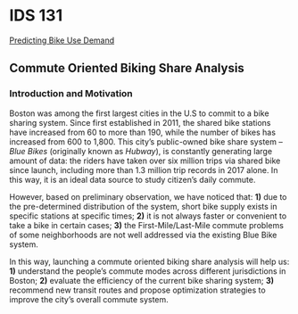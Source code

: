 # IDS 131
[Predicting Bike Use Demand](https://www.kaggle.com/viveksrinivasan/eda-ensemble-model-top-10-percentile)

## Commute Oriented Biking Share Analysis

### Introduction and Motivation

Boston was among the first largest cities in the U.S to commit to a bike sharing system. Since first established in 2011, the shared bike stations have increased from 60 to more than 190, while the number of bikes has increased from 600 to 1,800. This city’s public-owned bike share system – *Blue Bikes* (originally known as *Hubway*), is constantly generating large amount of data: the riders have taken over six million trips via shared bike since launch, including more than 1.3 million trip records in 2017 alone. In this way, it is an ideal data source to study citizen’s daily commute.

However, based on preliminary observation, we have noticed that: **1)** due to the pre-determined distribution of the system, short bike supply exists in specific stations at specific times; **2)** it is not always faster or convenient to take a bike in certain cases; **3)** the First-Mile/Last-Mile commute problems of some neighborhoods are not well addressed via the existing Blue Bike system.

In this way, launching a commute oriented biking share analysis will help us: **1)** understand the people’s commute modes across different jurisdictions in Boston; **2)** evaluate the efficiency of the current bike sharing system; **3)** recommend new transit routes and propose optimization strategies to improve the city’s overall commute system.
